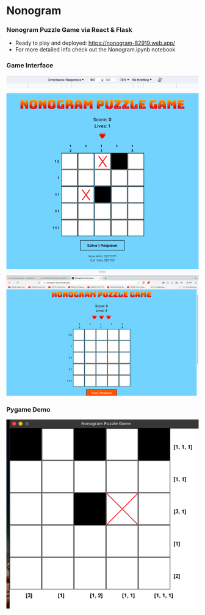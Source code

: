 # Nonogram
### Nonogram Puzzle Game via React & Flask

- Ready to play and deployed: https://nonogram-82919.web.app/
- For more detailed info check out the Nonogram.ipynb notebook
### Game Interface
![nonogram](nonogram.png)
![done](done.png)
### Pygame Demo
![demo](demo.png)
